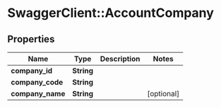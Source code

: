 # SwaggerClient::AccountCompany

## Properties
Name | Type | Description | Notes
------------ | ------------- | ------------- | -------------
**company_id** | **String** |  | 
**company_code** | **String** |  | 
**company_name** | **String** |  | [optional] 


